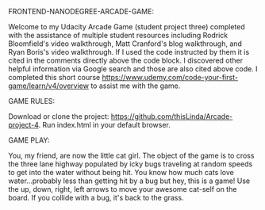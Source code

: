 FRONTEND-NANODEGREE-ARCADE-GAME:

Welcome to my Udacity Arcade Game (student project three) completed with the assistance of multiple student resources including Rodrick Bloomfield's video walkthrough, Matt Cranford's blog walkthrough, and Ryan Boris's video walkthrough. If I used the code instructed by them it is cited in the comments directly above the code block. I discovered other helpful information via Google search and those are also cited above code. I completed this short course https://www.udemy.com/code-your-first-game/learn/v4/overview to assist me with the game.

GAME RULES:

Download or clone the project: https://github.com/thisLinda/Arcade-project-4.
Run index.html in your default browser.

GAME PLAY:

You, my friend, are now the little cat girl. The object of the game is to cross the three lane highway populated by icky bugs traveling at random speeds to get into the water without being hit. You know how much cats love water...probably less than getting hit by a bug but hey, this is a game! Use the up, down, right, left arrows to move your awesome cat-self on the board. If you collide with a bug, it's back to the grass.